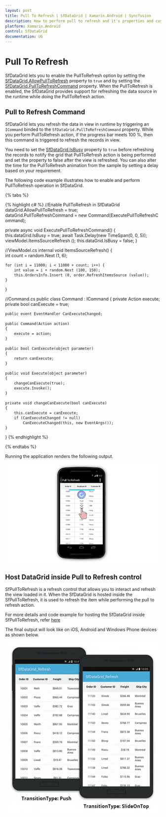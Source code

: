 ```yaml
---
layout: post
title: Pull To Refresh | SfDataGrid | Xamarin.Android | Syncfusion
description: How to perform pull to refresh and it's properties and customizations in a SfDataGrid.
platform: Xamarin.Android
control: SfDataGrid
documentation: UG
---
```


# Pull To Refresh

SfDataGrid lets you to enable the PullToRefresh option by setting the [SfDataGrid.AllowPullToRefresh](http://help.syncfusion.com/cr/xamarin-android/Syncfusion.SfDataGrid.SfDataGrid.html) property to `true` and by setting the [SfDataGrid.PullToRefreshCommand](https://help.syncfusion.com/cr/xamarin-android/Syncfusion.SfDataGrid.SfDataGrid.html#Syncfusion_SfDataGrid_SfDataGrid_PullToRefreshCommand) property. When the PullToRefresh is enabled, the SfDataGrid provides support for refreshing the data source in the runtime while doing the PullToRefresh action. 

## Pull to Refresh Command

SfDataGrid lets you refresh the data in view in runtime by triggering an `ICommand` binded to the `SfDataGrid.PullToRefreshCommand` property. While you perform PullToRefresh action, if the progress bar meets 100 %, then this command is triggered to refresh the records in view. 

You need to set the [SfDataGrid.IsBusy](https://help.syncfusion.com/cr/xamarin-android/Syncfusion.SfDataGrid.SfDataGrid.html#Syncfusion_SfDataGrid_SfDataGrid_IsBusy) property to `true` before refreshing the records to notify the grid that PullToRefresh action is being performed and set the property to false after the view is refreshed. You can also alter the time for the PullToRefresh animation from the sample by setting a delay based on your requirement.

The following code example illustrates how to enable and perform PullToRefresh operation in SfDataGrid.

{% tabs %}

{% highlight c# %}
//Enable PullToRefresh in SfDataGrid
dataGrid.AllowPullToRefresh = true;
dataGrid.PullToRefreshCommand = new Command(ExecutePullToRefreshCommand);
 
private async void ExecutePullToRefreshCommand()
{
    this.dataGrid.IsBusy = true;
    await Task.Delay(new TimeSpan(0, 0, 5));
    viewModel.ItemsSourceRefresh ();
    this.dataGrid.IsBusy = false;
} 

//ViewModel.cs
internal void ItemsSourceRefresh()
{
    int count = random.Next (1, 6);

    for (int i = 11000; i < 11000 + count; i++) {
        int value = i + random.Next (100, 150);
        this.OrdersInfo.Insert (0, order.RefreshItemsSource (value));
    }
}

//Command.cs
public class Command : ICommand
{
    private Action execute;
    private bool canExecute = true;

    public event EventHandler CanExecuteChanged;

    public Command(Action action)
    {
        execute = action;
    }

    public bool CanExecute(object parameter)
    {
        return canExecute;
    }

    public void Execute(object parameter)
    {
        changeCanExecute(true);
        execute.Invoke();
    }

    private void changeCanExecute(bool canExecute)
    {
        this.canExecute = canExecute;
        if (CanExecuteChanged != null)
            CanExecuteChanged(this, new EventArgs());
    }
}
{% endhighlight %}

{% endtabs %}

Running the application renders the following output.

![DataGrid with Pull to Refresh functionality](SfDataGrid_images/PullToRefresh.png)

## Host DataGrid inside Pull to Refresh control

SfPullToRefresh is a refresh control that allows you to interact and refresh the view loaded in it. When the SfDataGrid is hosted inside the SfPullToRefresh, it is used to refresh the item while performing the pull to refresh action. 

For more details and code example for hosting the SfDataGrid inside SfPullToRefresh, refer [here](https://help.syncfusion.com/xamarin-android/sfpulltorefresh/customizing-pullablecontent#sfdatagrid)

The final output will look like on iOS, Android and Windows Phone devices as shown below.

![Hosting DataGrid inside Pull to Refresh component](SfDataGrid_images/SfDatagrid_Refresh_Android.gif)

